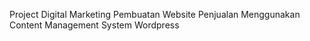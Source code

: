 Project Digital Marketing Pembuatan Website Penjualan Menggunakan Content Management System Wordpress
